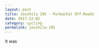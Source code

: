 ```yaml
---
layout: post
title: Josshila 195 - Purbachal Off-Roads
date: 2017-12-02
category: cycling
permalink: josshila-195
---
```


It was
